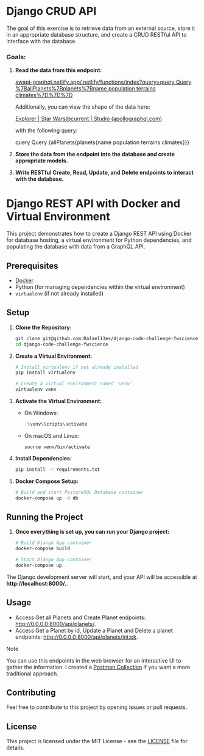 # Django CRUD API 
The goal of this exercise is to retrieve data from an external source, store it in an appropriate database structure, and create a CRUD RESTful API to interface with the database. 

### Goals: 
1. **Read the data from this endpoint:** 

    [swapi-graphql.netlify.app/.netlify/functions/index?query=query Query %7BallPlanets%7Bplanets%7Bname population terrains climates%7D%7D%7D](https://swapi-graphql.netlify.app/.netlify/functions/index?query=query%20Query%20%7BallPlanets%7Bplanets%7Bname%20population%20terrains%20climates%7D%7D%7D)

    Additionally, you can view the shape of the data here: 

    [Explorer | Star Wars@current | Studio (apollographql.com)](https://studio.apollographql.com/public/star-wars-swapi/variant/current/explorer)

    with the following query: 

    query Query {allPlanets{planets{name population terrains climates}}}

2. **Store the data from the endpoint into the database and create appropriate models.**

3. **Write RESTful Create, Read, Update, and Delete endpoints to interact with the database.**

# Django REST API with Docker and Virtual Environment

This project demonstrates how to create a Django REST API using Docker for database hosting, a virtual environment for Python dependencies, and populating the database with data from a GraphQL API.

## Prerequisites

- [Docker](https://www.docker.com/get-started)
- Python (for managing dependencies within the virtual environment)
- `virtualenv` (if not already installed)

## Setup

1. **Clone the Repository:**

   ```bash
   git clone git@github.com:Rafael13es/django-code-challenge-fwscience.git
   cd django-code-challenge-fwscience
   
2. **Create a Virtual Environment:**

    ```bash
    # Install virtualenv if not already installed
    pip install virtualenv

    # Create a virtual environment named 'venv'
    virtualenv venv

3. **Activate the Virtual Environment:**
   * On Windows:
        ```bash
        .\venv\Scripts\activate
    
   * On macOS and Linux:
        ```
        source venv/bin/activate
      
4. **Install Dependencies:**
    ```bash
    pip install -r requirements.txt

5. **Docker Compose Setup:**
    ```bash
    # Build and start PostgreSQL Database container
    docker-compose up -d db

## Running the Project

1. **Once everything is set up, you can run your Django project:**

    ```bash
    # Build Django App container
    docker-compose build
   
    # Start Django App container
    docker-compose up

The Django development server will start, and your API will be accessible at **http://localhost:8000/.**.

## Usage

* Access Get all Planets and Create Planet endpoints: http://0.0.0.0:8000/api/planets/.
* Access Get a Planet by id, Update a Planet and Delete a planet endpoints: http://0.0.0.0:8000/api/planets/<int:pk>.

> [!NOTE]
> You can use this endpoints in the web browser for an interactive UI to gather the information.
> I created a [Postman Collection](django-crud.postman_collection.json) if you want a more traditional approach.

## Contributing
Feel free to contribute to this project by opening issues or pull requests.

## License
This project is licensed under the MIT License - see the [LICENSE](LICENSE) file for details.
